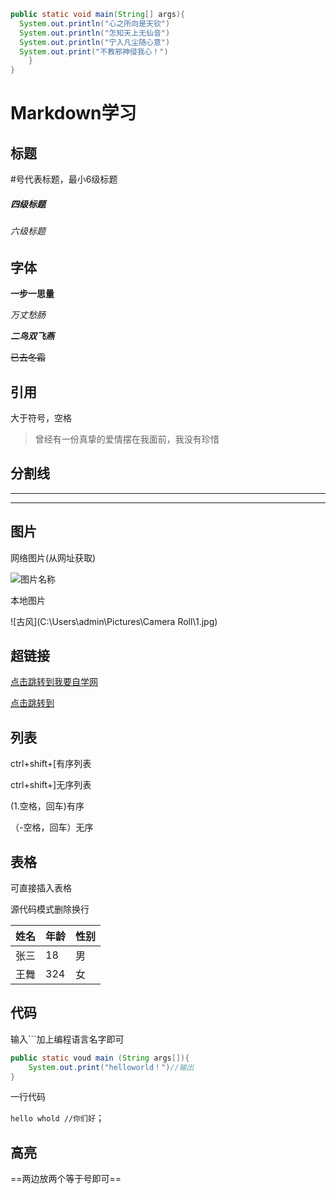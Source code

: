 ``` java
public static void main(String[] args){
  System.out.println("心之所向是天钦")
  System.out.println("怎知天上无仙音")
  System.out.println("宁入凡尘随心意")
  System.out.print("不教邪神侵我心！")
	}
}
```





# Markdown学习

## 标题



#号代表标题，最小6级标题

##### 四级标题

###### 六级标题



## 字体



**一步一思量**

*万丈愁肠*

***二鸟双飞燕***

~~已去冬霜~~




## 引用

大于符号，空格

>曾经有一份真挚的爱情摆在我面前，我没有珍惜

## 分割线

---

***

## 图片

网络图片(从网址获取)

![图片名称](https://ss0.bdstatic.com/94oJfD_bAAcT8t7mm9GUKT-xh_/timg?image&quality=100&size=b4000_4000&sec=1588774499&di=678fa7923b4035eaef1dde092d565350&src=http://pic1.win4000.com/wallpaper/2017-10-30/59f68513a33ca.jpg)



本地图片

![古风](C:\Users\admin\Pictures\Camera Roll\1.jpg)



## 超链接

[点击跳转到我要自学网](https://www.51zxw.net/)

[点击跳转到]()



## 列表

ctrl+shift+[有序列表

ctrl+shift+]无序列表

(1.空格，回车)有序

（-空格，回车）无序

## 表格

可直接插入表格

源代码模式删除换行

| 姓名 | 年龄 | 性别 |
| ---- | ---- | ---- |
| 张三 | 18   | 男   |
| 王舞 | 324  | 女   |



## 代码

输入```加上编程语言名字即可

```java
public static voud main (String args[]){
    System.out.print("helloworld！")//输出
}
```

一行代码

`hello whold //你们好`；



## 高亮

==两边放两个等于号即可==





